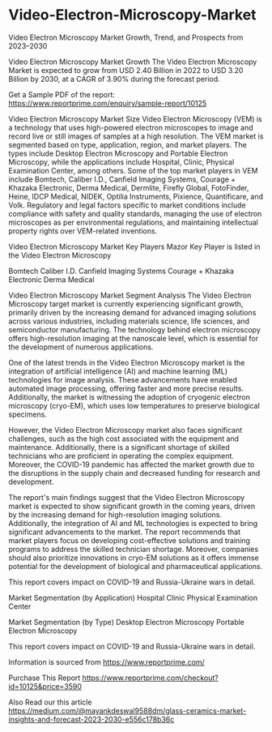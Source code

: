 # Video-Electron-Microscopy-Market
Video Electron Microscopy Market  Growth, Trend, and Prospects from 2023–2030

Video Electron Microscopy Market Growth
The Video Electron Microscopy Market is expected to grow from USD 2.40 Billion in 2022 to USD 3.20 Billion by 2030, at a CAGR of 3.90% during the forecast period.

Get a Sample PDF of the report: https://www.reportprime.com/enquiry/sample-report/10125

Video Electron Microscopy Market Size
Video Electron Microscopy (VEM) is a technology that uses high-powered electron microscopes to image and record live or still images of samples at a high resolution. The VEM market is segmented based on type, application, region, and market players. The types include Desktop Electron Microscopy and Portable Electron Microscopy, while the applications include Hospital, Clinic, Physical Examination Center, among others. Some of the top market players in VEM include Bomtech, Caliber I.D., Canfield Imaging Systems, Courage + Khazaka Electronic, Derma Medical, Dermlite, Firefly Global, FotoFinder, Heine, IDCP Medical, NIDEK, Optilia Instruments, Pixience, Quantificare, and Volk. Regulatory and legal factors specific to market conditions include compliance with safety and quality standards, managing the use of electron microscopes as per environmental regulations, and maintaining intellectual property rights over VEM-related inventions.

Video Electron Microscopy Market Key Players
Mazor Key Player is listed in the Video Electron Microscopy

Bomtech
Caliber I.D.
Canfield Imaging Systems
Courage + Khazaka Electronic
Derma Medical

Video Electron Microscopy Market Segment Analysis
The Video Electron Microscopy target market is currently experiencing significant growth, primarily driven by the increasing demand for advanced imaging solutions across various industries, including materials science, life sciences, and semiconductor manufacturing. The technology behind electron microscopy offers high-resolution imaging at the nanoscale level, which is essential for the development of numerous applications.

One of the latest trends in the Video Electron Microscopy market is the integration of artificial intelligence (AI) and machine learning (ML) technologies for image analysis. These advancements have enabled automated image processing, offering faster and more precise results. Additionally, the market is witnessing the adoption of cryogenic electron microscopy (cryo-EM), which uses low temperatures to preserve biological specimens.

However, the Video Electron Microscopy market also faces significant challenges, such as the high cost associated with the equipment and maintenance. Additionally, there is a significant shortage of skilled technicians who are proficient in operating the complex equipment. Moreover, the COVID-19 pandemic has affected the market growth due to the disruptions in the supply chain and decreased funding for research and development.

The report's main findings suggest that the Video Electron Microscopy market is expected to show significant growth in the coming years, driven by the increasing demand for high-resolution imaging solutions. Additionally, the integration of AI and ML technologies is expected to bring significant advancements to the market. The report recommends that market players focus on developing cost-effective solutions and training programs to address the skilled technician shortage. Moreover, companies should also prioritize innovations in cryo-EM solutions as it offers immense potential for the development of biological and pharmaceutical applications.

This report covers impact on COVID-19 and Russia-Ukraine wars in detail.

Market Segmentation (by Application)
Hospital
Clinic
Physical Examination Center

Market Segmentation (by Type)
Desktop Electron Microscopy
Portable Electron Microscopy

This report covers impact on COVID-19 and Russia-Ukraine wars in detail.

Information is sourced from https://www.reportprime.com/

Purchase This Report
https://www.reportprime.com/checkout?id=10125&price=3590

Also Read our this article
https://medium.com/@mayankdeswal9588dm/glass-ceramics-market-insights-and-forecast-2023-2030-e556c178b36c
